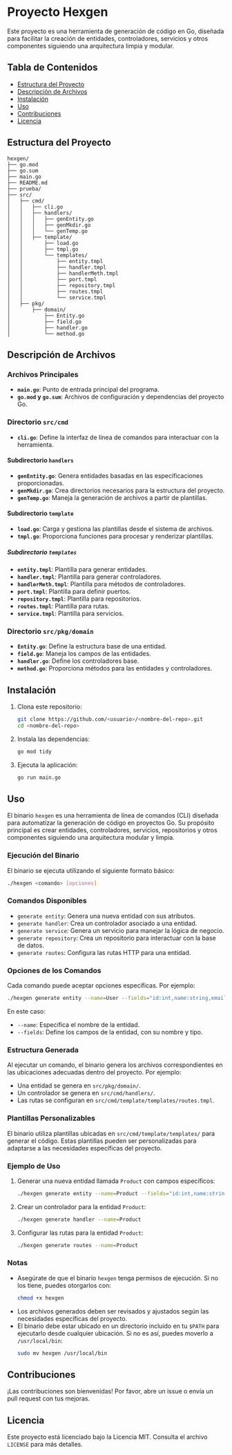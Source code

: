# Proyecto Hexgen

Este proyecto es una herramienta de generación de código en Go, diseñada para facilitar la creación de entidades, controladores, servicios y otros componentes siguiendo una arquitectura limpia y modular.

## Tabla de Contenidos

- [Estructura del Proyecto](#estructura-del-proyecto)
- [Descripción de Archivos](#descripción-de-archivos)
- [Instalación](#instalación)
- [Uso](#uso)
- [Contribuciones](#contribuciones)
- [Licencia](#licencia)

## Estructura del Proyecto

```plaintext
hexgen/
├── go.mod
├── go.sum
├── main.go
├── README.md
├── prueba/
├── src/
│   ├── cmd/
│   │   ├── cli.go
│   │   ├── handlers/
│   │   │   ├── genEntity.go
│   │   │   ├── genMkdir.go
│   │   │   └── genTemp.go
│   │   ├── template/
│   │       ├── load.go
│   │       ├── tmpl.go
│   │       └── templates/
│   │           ├── entity.tmpl
│   │           ├── handler.tmpl
│   │           ├── handlerMeth.tmpl
│   │           ├── port.tmpl
│   │           ├── repository.tmpl
│   │           ├── routes.tmpl
│   │           └── service.tmpl
│   ├── pkg/
│       ├── domain/
│           ├── Entity.go
│           ├── field.go
│           ├── handler.go
│           └── method.go
```

## Descripción de Archivos

### Archivos Principales

- **`main.go`**: Punto de entrada principal del programa.
- **`go.mod` y `go.sum`**: Archivos de configuración y dependencias del proyecto Go.

### Directorio `src/cmd`

- **`cli.go`**: Define la interfaz de línea de comandos para interactuar con la herramienta.

#### Subdirectorio `handlers`

- **`genEntity.go`**: Genera entidades basadas en las especificaciones proporcionadas.
- **`genMkdir.go`**: Crea directorios necesarios para la estructura del proyecto.
- **`genTemp.go`**: Maneja la generación de archivos a partir de plantillas.

#### Subdirectorio `template`

- **`load.go`**: Carga y gestiona las plantillas desde el sistema de archivos.
- **`tmpl.go`**: Proporciona funciones para procesar y renderizar plantillas.

##### Subdirectorio `templates`

- **`entity.tmpl`**: Plantilla para generar entidades.
- **`handler.tmpl`**: Plantilla para generar controladores.
- **`handlerMeth.tmpl`**: Plantilla para métodos de controladores.
- **`port.tmpl`**: Plantilla para definir puertos.
- **`repository.tmpl`**: Plantilla para repositorios.
- **`routes.tmpl`**: Plantilla para rutas.
- **`service.tmpl`**: Plantilla para servicios.

### Directorio `src/pkg/domain`

- **`Entity.go`**: Define la estructura base de una entidad.
- **`field.go`**: Maneja los campos de las entidades.
- **`handler.go`**: Define los controladores base.
- **`method.go`**: Proporciona métodos para las entidades y controladores.

## Instalación

1. Clona este repositorio:

   ```bash
   git clone https://github.com/<usuario>/<nombre-del-repo>.git
   cd <nombre-del-repo>
   ```

2. Instala las dependencias:

   ```bash
   go mod tidy
   ```

3. Ejecuta la aplicación:

   ```bash
   go run main.go
   ```

## Uso

El binario `hexgen` es una herramienta de línea de comandos (CLI) diseñada para automatizar la generación de código en proyectos Go. Su propósito principal es crear entidades, controladores, servicios, repositorios y otros componentes siguiendo una arquitectura modular y limpia.

### Ejecución del Binario

El binario se ejecuta utilizando el siguiente formato básico:

```bash
./hexgen <comando> [opciones]
```

### Comandos Disponibles

- `generate entity`: Genera una nueva entidad con sus atributos.
- `generate handler`: Crea un controlador asociado a una entidad.
- `generate service`: Genera un servicio para manejar la lógica de negocio.
- `generate repository`: Crea un repositorio para interactuar con la base de datos.
- `generate routes`: Configura las rutas HTTP para una entidad.

### Opciones de los Comandos

Cada comando puede aceptar opciones específicas. Por ejemplo:

```bash
./hexgen generate entity --name=User --fields="id:int,name:string,email:string"
```

En este caso:

- `--name`: Especifica el nombre de la entidad.
- `--fields`: Define los campos de la entidad, con su nombre y tipo.

### Estructura Generada

Al ejecutar un comando, el binario genera los archivos correspondientes en las ubicaciones adecuadas dentro del proyecto. Por ejemplo:

- Una entidad se genera en `src/pkg/domain/`.
- Un controlador se genera en `src/cmd/handlers/`.
- Las rutas se configuran en `src/cmd/template/templates/routes.tmpl`.

### Plantillas Personalizables

El binario utiliza plantillas ubicadas en `src/cmd/template/templates/` para generar el código. Estas plantillas pueden ser personalizadas para adaptarse a las necesidades específicas del proyecto.

### Ejemplo de Uso

1. Generar una nueva entidad llamada `Product` con campos específicos:

   ```bash
   ./hexgen generate entity --name=Product --fields="id:int,name:string,price:float"
   ```

2. Crear un controlador para la entidad `Product`:

   ```bash
   ./hexgen generate handler --name=Product
   ```

3. Configurar las rutas para la entidad `Product`:
   ```bash
   ./hexgen generate routes --name=Product
   ```

### Notas

- Asegúrate de que el binario `hexgen` tenga permisos de ejecución. Si no los tiene, puedes otorgarlos con:
  ```bash
  chmod +x hexgen
  ```
- Los archivos generados deben ser revisados y ajustados según las necesidades específicas del proyecto.
- El binario debe estar ubicado en un directorio incluido en tu `$PATH` para ejecutarlo desde cualquier ubicación. Si no es así, puedes moverlo a `/usr/local/bin`:
  ```bash
  sudo mv hexgen /usr/local/bin
  ```

## Contribuciones

¡Las contribuciones son bienvenidas! Por favor, abre un issue o envía un pull request con tus mejoras.

## Licencia

Este proyecto está licenciado bajo la Licencia MIT. Consulta el archivo `LICENSE` para más detalles.

